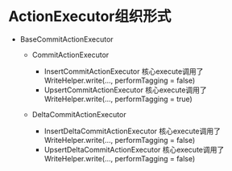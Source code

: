 ActionExecutor组织形式
=====================
* BaseCommitActionExecutor
  * CommitActionExecutor 
    * InsertCommitActionExecutor 核心execute调用了 WriteHelper.write(..., performTagging = false)
    * UpsertCommitActionExecutor 核心execute调用了 WriteHelper.write(..., performTagging = true)

  * DeltaCommitActionExecutor
    * InsertDeltaCommitActionExecutor 核心execute调用了 WriteHelper.write(..., performTagging = false)
    * UpsertDeltaCommitActionExecutor 核心execute调用了 WriteHelper.write(..., performTagging = false)
